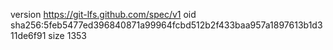 version https://git-lfs.github.com/spec/v1
oid sha256:5feb5477ed396840871a99964fcbd512b2f433baa957a1897613b1d311de6f91
size 1353
